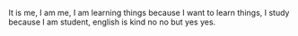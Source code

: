 It is me, I am me, I am learning things because I want to learn things, I study because I am student, english is kind no no but yes yes.
